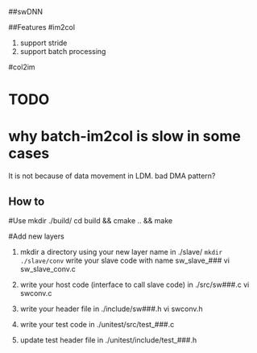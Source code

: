 ##swDNN

##Features
#im2col
1. support stride
2. support batch processing

#col2im


# TODO
# why batch-im2col is slow in some cases
It is not because of data movement in LDM.
bad DMA pattern?


## How to
#Use
mkdir ./build/
cd build && cmake .. && make

#Add new layers
1. mkdir a directory using your new layer name in ./slave/
`mkdir ./slave/conv`
write your slave code with name sw_slave_###
vi sw_slave_conv.c
2. write your host code (interface to call slave code) in ./src/sw###.c
vi swconv.c
3. write your header file in ./include/sw###.h
vi swconv.h

4. write your test code in ./unitest/src/test_###.c
6. update test header file in ./unitest/include/test_###.h

